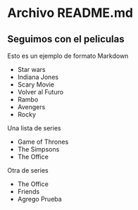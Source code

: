 # Archivo README.md

## Seguimos con el peliculas

Esto es un ejemplo de formato Markdown

* Star wars
* Indiana Jones
* Scary Movie
* Volver al Futuro
* Rambo
* Avengers
* Rocky


Una lista de series
* Game of Thrones
* The Simpsons
* The Office

Otra de series 
* The Office
* Friends
* Agrego
  Prueba